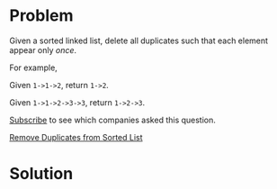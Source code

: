 
# Problem

Given a sorted linked list, delete all duplicates such that each element
appear only _once_.

For example,

Given `1->1->2`, return `1->2`.

Given `1->1->2->3->3`, return `1->2->3`.

[Subscribe](/subscribe/) to see which companies asked this question.



[Remove Duplicates from Sorted List](https://leetcode.com/problems/remove-duplicates-from-sorted-list)

# Solution



